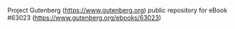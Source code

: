 Project Gutenberg (https://www.gutenberg.org) public repository for
eBook #63023 (https://www.gutenberg.org/ebooks/63023)
